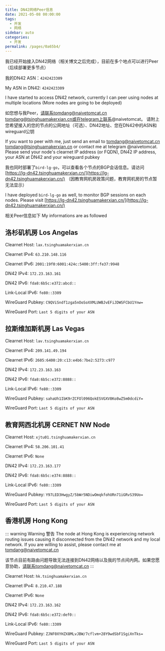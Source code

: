 ```yaml
---
title: DN42网络Peer信息
date: 2021-05-08 00:00:00
tags: 
  - 开发
  - 网络
sidebar: auto
categories: 
  - 开发
permalink: /pages/0a65b4/
---
```


我已经开始接入DN42网络（相关博文之后完成），目前在多个地点可以进行Peer（后续部署更多节点）

我的DN42 ASN：`4242423309`

My ASN in DN42: `4242423309`

I have started to access DN42 network, currently I can peer using nodes at multiple locations
(More nodes are going to be deployed)

如您想与我Peer，请联系tomdang@naivetomcat.cn tomdang@tsinghuamakerxian.cn或在telegram上联系@naivetomcat。
请附上您希望接入的您的节点的公网地址（可选）、DN42地址、您在DN42中的ASN和wireguard公钥

If you want to peer with me, just send an email to tomdang@naivetomcat.cn tomdang@tsinghuamakerxian.cn
or contact me at telegram @naivetomcat. Please send your node's clearnet IP address (or FQDN), DN42 IP
address, your ASN at DN42 and your wireguard pubkey

我也同时部署了`bird-lg-go`，可以查看各个节点的BGP会话信息。请访问[https://lg-dn42.tsinghuamakerxian.cn/](https://lg-dn42.tsinghuamakerxian.cn/)
（因教育网机房政策问题，教育网机房的节点暂无法显示）

I have deployed `bird-lg-go` as well, to monitor BGP sessions on each nodes. Please visit [https://lg-dn42.tsinghuamakerxian.cn/](https://lg-dn42.tsinghuamakerxian.cn/)

相关Peer信息如下
My informations are as followed

## 洛杉矶机房 Los Angelas

Clearnet Host: `lax.tsinghuamakerxian.cn`

Clearnet IPv4: `63.210.148.116`

Clearnet IPv6: `2001:19f0:6001:424c:5400:3ff:fe37:9948`

DN42 IPv4: `172.23.163.161`

DN42 IPv6: `fda8:6b5c:e372:abcd::`

Link-Local IPv6: `fe80::3309`

WireGuard Pubkey: `C9QViSndf1zga5nOoSoXXMLUWBJvEFiJDWSFCbU1Ynw=`

WireGuard Port: `Last 5 digits of your ASN`

## 拉斯维加斯机房 Las Vegas 
<!--<Badge text="Recommended 推荐"> -->

Clearnet Host: `lav.tsinghuamakerxian.cn`

Clearnet IPv4: `209.141.49.194`

Clearnet IPv6: `2605:6400:20:c13:e4b6:7be2:5273:c977`

DN42 IPv4: `172.23.163.163`

DN42 IPv6: `fda8:6b5c:e372:8888::`

Link-Local IPv6: `fe80::3309`

WireGuard Pubkey: `sahaUh1IbK9rZCFOl096QokESVGXV8Ko8wZ5m0dcdiY=`

WireGuard Port: `Last 5 digits of your ASN`

## 教育网西北机房 CERNET NW Node

Clearnet Host: `xjtu01.tsinghuamakerxian.cn`

Clearnet IPv4: `58.206.101.41`

Clearnet IPv6: `None`

DN42 IPv4: `172.23.163.177`

DN42 IPv6: `fda8:6b5c:e374:8888::`

Link-Local IPv6: `fe80::3309`

WireGuard Pubkey: `Y97LED3HwgyZ/5bWr5NDiwOmqkfohURn71iGRvS39Uo=`

WireGuard Port: `Last 5 digits of your ASN`

## 香港机房 Hong Kong

::: warning Warning 警告
The node at Hong Kong is experiencing network routing issues causing it
disconnected from the DN42 network and my local network. If you are
willing to assist, please contact me at tomdang@naivetomcat.cn

该节点目前有路由问题导致无法连接到DN42网络以及我的节点间内网。如果您愿意协助，请联系tomdang@naivetomcat.cn
:::


Clearnet Host: `hk.tsinghuamakerxian.cn`

Clearnet IPv4: `8.210.47.188`

Clearnet IPv6: `None`

DN42 IPv4: `172.23.163.162`

DN42 IPv6: `fda8:6b5c:e372:def0::`

Link-Local IPv6: `fe80::3309`

WireGuard Pubkey: `ZJNF0XYHZX8MLvJBW/7cflvm+28Y9wdSbF1SgiXnTks=`

WireGuard Port: `Last 5 digits of your ASN`
